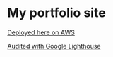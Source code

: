 # My portfolio site

[Deployed here on AWS](https://www.markpking2.com)

[Audited with Google Lighthouse](https://www.markpking2.com/lighthouse)
